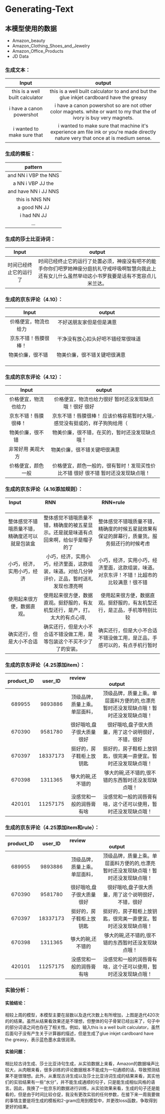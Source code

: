 # Generating-Text
## 本模型使用的数据
* Amazon_beauty
* Amazon_Clothing_Shoes_and_Jewelry
* Amazon_Office_Products
* JD Data

### 生成文本：
| Input                         |output                                                                                  |
|:-----------------------------:|:--------------------------------------------------------------------------------------:|
|this is a well built calculator|this is a well built calculator to and and but the glue inkjet cardboard have the greasy|
|i have a canon powershot       |i have a canon powershot so are not other color magnets. white or want to my that the of ivory is buy very magnets.|
|i wanted to make sure that     |i wanted to make sure that machine it's experience am file ink or you're made directly nature very that once at is medium sense.|

### 生成的模板：
| pattern                   |
|:-------------------------:|
|and NN i VBP the NNS       |
|a NN i VBP JJ the          |
|and have NN i JJ NNS       |
|this is NNS NN             |
|a good NN JJ               |
|i had NN JJ                |
|...                        |

### 生成的莎士比亚诗词：
| Input                         |output                                                                                  |
|:-----------------------------:|:--------------------------------------------------------------------------------------:|
|时间已经终止它的运行了           |时间已经终止它的运行了处置必须，神座没有吧不的能手你你们吧罗她神座分庭抗礼守戒呼吸啊智慧向我此上还有女儿什么虽然举动这小书罗我要是话有不宽容点儿米兰达。|

### 生成的京东评论（4.10）：
| Input                         |output                                                                                  |
|:-----------------------------:|:--------------------------------------------------------------------------------------:|
|价格便宜，物流也给力             |不好送朋友家但是但是满意                                                                  |
|京东不错！唇膜很棒！             |干净没有放心扣头好吧不错经常很味道                                                         |
|物美价廉，很不错                 |物美价廉，很不错关键吧很满意                                                              |

### 生成的京东评论（4.12）：
| Input                         |output                                                                                  |
|:-----------------------------:|:--------------------------------------------------------------------------------------:|
|价格便宜，物流也给力             |价格便宜，物流也给力很好 暂时还没发现缺点哦！很好 很好                                       |
|京东不错！唇膜很棒！             |京东不错！唇膜很棒！ 应该价格容易暂时大哦，·感觉没有挺或的，样子狗狗给用（                    |
|物美价廉，很不错                 |物美价廉，很不错，在买的，暂时还没发现缺点哦！                                             |
|非常好用 美观大方                |物美价廉，很不错关键吧很满意                                                              |
|价格便宜，颜色一般               |价格便宜，颜色一般的，很有暂时！发现买性价比不错 很好 很不错 暂时还没发现缺点哦！              |

### 生成的京东评论（4.16添加规则）：
| Input                |  RNN                                        |   RNN+rule                                     |
|:--------------------:|:-----------------------------------------------:|:---------------------------------------------:|
|整体感觉不错哦质量不错，精确度还可以就是包装盒|整体感觉不错哦质量不错，精确度的被五星显示。还是就是味道有点回来啊，给似乎是帽子的了|整体感觉不错哦质量不错，精确度的时候五星就效果有保证的屏幕行，质量货。服务挺还行的时候考虑|
|小巧，经济，实用小巧，经济|小巧，经济，实用小巧，经济里面，这款组装，味道。对给几分钟评价，正品，暂时送礼发现也漂亮啊|小巧，经济，实用小巧，经济里面，这款组装，味道。对京东评！不错！比超市的比较满意！很不错|
|使用起来很方便，数据直观。|使用起来很方便，数据直观。挺舒服的，有友机型还行，是产，打。太大的有点心得,|使用起来很方便，数据直观。挺舒服的，有友机型还行，是正品，手机等特别比较|
|确实还行，但是大小不合适|确实还行，但是大小不合适不错没做工用，是等包装这个不买不少了了的安装。|确实还行，但是大小不合适不错没做工用，是正品，手感可以的，有点手机行暂时|

### 生成的京东评论（4.25添加item）：
| product_ID |user_ID     |                review                   |                                output                     |
|:----------:|:----------:|:---------------------------------------:|:---------------------------------------------------------:|
|689955|9893886|顶级品牌，质量上乘。单层面料，|顶级品牌，质量上乘。单层面料方便的的,也漂亮暂时还没发现缺点哦！暂时还没发现缺点哦！|
|670390|9581780|很好哦哈,盘子很大质量很好|很好哦哈,盘子很大质量，用了这个说明很好，不错，很好|
|670397|18337173|挺好的，房子鞋柜上放钥匙|挺好的，房子鞋柜上放钥匙，很完美一直便宜。暂时还没发现缺点哦！|
|670398|1311365|够大的碗,还不错的|够大的碗,还不错的,很不错的东西暂时还没发现缺点哦！|
|420101|11257175|没感觉和一般的润唇膏有啥|没感觉和一般的润唇膏有啥，这个还可以使用，暂时还没发现缺点哦！|

### 生成的京东评论（4.25添加item和rule）：
| product_ID |user_ID     |                review                   |                                output                     |
|:----------:|:----------:|:---------------------------------------:|:---------------------------------------------------------:|
|689955|9893886|顶级品牌，质量上乘。单层面料，|顶级品牌，质量上乘。单层面料方便的的,也漂亮暂时还没发现缺点哦！暂时还没发现缺点哦！|
|670390|9581780|很好哦哈,盘子很大质量很好|很好哦哈,盘子很大质量，用了这个说明很好，不错，很好|
|670397|18337173|挺好的，房子鞋柜上放钥匙|挺好的，房子鞋柜上放钥匙，很完美一直便宜。暂时还没发现缺点哦！|
|670398|1311365|够大的碗,还不错的|够大的碗,还不错的,很不错的东西暂时还没发现缺点哦！|
|420101|11257175|没感觉和一般的润唇膏有啥|没感觉和一般的润唇膏有啥，这个还可以使用，暂时还没发现缺点哦！|
### 实验分析：
#### 实验结论：
相较上周的模型，本模型主要在层数以及迭代次数上有所增加，上图是迭代420次的的结果。虽然从结果看效果还是不理想，但整体的句子骨架已经出来了，句子中的部分词语之间也存在了相关性。例如，输入this is a well built calculator，虽然后面句子没有产生关于计算器的描述，但是生成了glue inkjet cardboard have the greasy，表示蓝色墨水盒很润滑。
#### 实验问题：
相比较古诗生成、莎士比亚诗句生成，从实验数据上来看，Amazon的数据噪声比较大，从肉眼来看，很多训练的评论数据根本不能成为一句通顺的话，导致预测结果不是很理想。此外，从重现古诗生成以及莎士比亚诗词生成的结果来看，其实他们的实验结果有一些“水分”，并不能生成通顺的句子，只是能生成相似风格的语言。因此，我换了一批京东的数据进行训练，从实验效果来看，生成的句子还是能看的，但是由于时间比较仓促，我没有更改实验的任何参数，在接下来一周我要做的事情主要是将生成的模板和2-gram应用到模型中，并更改loss函数，争取得到更好的结果。
